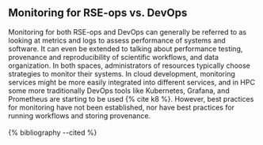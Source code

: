 ## Monitoring for RSE-ops vs. DevOps

Monitoring for both RSE-ops and DevOps can generally be referred to as
looking at metrics and logs to assess performance of systems and
software. It can even be extended to talking about performance testing,
provenance and reproducibility of scientific workflows, and data
organization. In both spaces, administrators of resources typically
choose strategies to monitor their systems. In cloud development,
monitoring services might be more easily integrated into different
services, and in HPC some more traditionally DevOps tools like
Kubernetes, Grafana, and Prometheus are starting to be used {% cite k8 %}.
However, best practices for monitoring have not been established, nor
have best practices for running workflows and storing provenance.
<br><br>
{% bibliography --cited %}